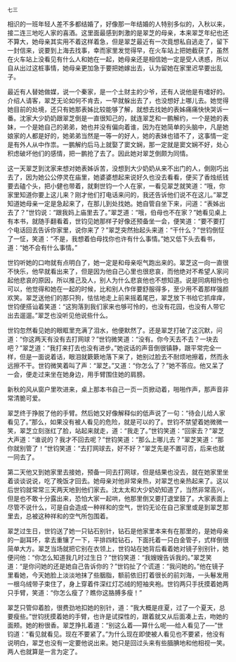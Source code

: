     七三 

   相识的一班年轻人差不多都结婚了，好像那一年结婚的人特别多似的，入秋以来，接二连三地吃人家的喜酒。这里面最感到刺激的是翠芝的母亲，本来翠芝年纪也还不算大，她母亲其实用不着这样着急，但是翠芝最近有一次竟想私自逃走了，留下一封信来，说要到上海去找事，幸而家里发觉得早，在火车站上把她截获了，虽然在火车站上没看见有什么人和她在一起，她母亲还是相信她一定是受人诱惑，所以自从出过这桩事情，她母亲更加急于要把她嫁出去，认为留她在家里迟早要出乱子。

   最近有人替她做媒，说一个秦家，是一个土财主的少爷，还有人说他是有嗜好的。介绍人请客，翠芝无论如何不肯去，一早就躲出去了，也没想好上哪儿去。她觉得她目前的处境，还只有她那表姊比较能够了解，就想去找她的表姊痛痛快快哭诉一番。沈家大少奶奶跟翠芝倒是一直很知己的，就连翠芝和一鹏解约，一个是她的表妹，一个是她自己的弟弟，她也并没有偏向着谁，因为在她简单的头脑中，凡是她娘家的人都是好的，她弟弟当然是一等一的好人，她的表妹也错不了，这事情一定是有外人从中作祟。一鹏解约后马上就娶了窦文娴，那一定就是窦文娴不好，处心积虑破坏他们的感情，把一鹏抢了去了。因此她对翠芝倒颇为同情。

   这一天翠芝到沈家来想对她表姊诉苦，没想到大少奶奶从来不出门的人，倒刚巧出去了，因为她公公停灵在庙里，她婆婆想起来说好久也没去看看，便买了香烛纸钱要去磕个头，把小健也带着，就剩世钧一个人在家，一看见翠芝就笑道：“哦，你家里知道你要上这儿来？刚才他们打电话来问的，我还告诉他们说不在这儿。”翠芝知道她母亲一定是急起来了，在那儿到处找她。她自管自坐下来，问道：“表姊出去了？”世钧说：“跟我妈上庙里去了。”翠芝道：“哦，伯母也不在家？”她看见桌上有本书，就随手翻看着，世钧见她那样子好像还预备坐一会，便笑道：“要不要打个电话回去告诉你家里，说你来了？”翠芝突然抬起头来道：“干什么？”世钧倒怔了一怔，笑道：“不是，我想着伯母找你也许有什么事情。”她又低下头去看书，道：“她不会有什么事情。”

   世钧听她的口吻就有点明白了，她一定是和母亲呕气跑出来的。翠芝这一向一直很不快乐，他早就看出来了，但是因为他自己心里也很悲哀，而他绝对不希望人家问起他悲哀的原因，所以推己及人，别人为什么悲哀他也不想知道。说是同病相怜也可以，他觉得和她在一起的时候，比和别人作伴要舒服得多，至少用不着那样强颜欢笑。翠芝送他们的那只狗，怯怯地走上前来摇着尾巴，翠芝放下书给它抓痒痒，世钧便搭讪着笑道：“这狗落到我们家来也够可怜的，也没有花园，也没有人带它出去遛遛。”翠芝也没听见他说些什么。

   世钧忽然看见她的眼眶里充满了泪水，他便默然了。还是翠芝打破了这沉默，问道：“你这两天有没有去打网球？”世钧微笑道：“没有。你今天去不去？一块去吧？”翠芝道：“我打来打去也没有进步。”她说话的声音倒很镇静，跟平常完全一样，但是一面说着话，眼泪就簌簌地落下来了，她别过脸去不耐烦地擦着，然而永远擦不干。世钧微笑着叫了声：“翠芝。”又道：“你怎么了？”她不答应。他又呆了一会，便走过来坐在她身边，用手臂围住她的肩膀。

   新秋的风从窗户里吹进来，桌上那本书自己一页一页掀动着，啪啪作声，那声音非常清脆可爱。

   翠芝终于挣脱了他的手臂。然后她又好像解释似的低声说了一句：“待会儿给人家看见了。”那么，如果没有被人看见的危险，就是可以的了。世钧不禁望着她微微一笑，翠芝立刻涨红了脸，站起来就走，道：“我走了。”世钧笑道：“回家去？”翠芝大声道：“谁说的？我才不回去呢？”世钧笑道：“那么上哪儿去？”翠芝笑道：“那你就别管了！”世钧笑道：“去打网球去，好不好？”翠芝先是不置可否，后来也就一同去了。

   第二天他又到她家里去接她，预备一同去打网球，但是结果也没去，就在她家里坐着谈谈说说，吃了晚饭才回去。她母亲对他非常亲热，对翠芝也亲热起来了。这以后世钧就常常三天两天地到他们家去。沈太太和大少奶奶知道了，当然非常高兴，但是也不敢十分露出来，恐怕大家一起哄，他那里倒又要打退堂鼓了。大家表面上尽管不说什么，可是自会造成一种祥和的空气，世钧无论在自己家里或是到翠芝那里去，总被这种祥和的空气所包围着。

   翠芝过生日，世钧送了她一只钻石别针，钻石是他家里本来有在那里的，是她母亲的一副耳环，拿去重镶了一下，平排四粒钻石，下面托着一只白金管子，式样倒很简单大方。翠芝当场就把它别在衣领上，世钧站在她背后看着她对镜子别别针，她便问他：“你怎么知道我几时过生日？”世钧笑道：“我嫂嫂告诉我的。”翠芝笑道：“是你问她的还是她自己告诉你的？”世钧扯了个谎道：“我问她的。”他在镜子里看她，今天她脸上淡淡地抹了些胭脂，额前依旧打着很长的前刘海，一头鬈发用一根乌绒带子束住了，身上穿着件深红灯芯绒的短袖夹袍。世钧两只手抚摸着她两只手臂，笑道：“你怎么瘦了？瞧你这胳膊多瘦！”

   翠芝只管仰着脸，很费劲地扣她的别针，道：“我大概是疰夏，过了一个夏天，总要瘦些。”世钧抚摸着她的手臂，也许是试探性的，跟着就又从后面凑上去，吻她的面颊。她的粉很香。翠芝挣扎着道：“别这么着──算什么呢──给人看见了──”世钧道：“看见就看见。现在不要紧了。”为什么现在即使被人看见也不要紧，他没有说明白，翠芝也没有一定要他说出来。她只是回过头来有些腼腆地和他相视一笑。两人也就算是一言为定了。

